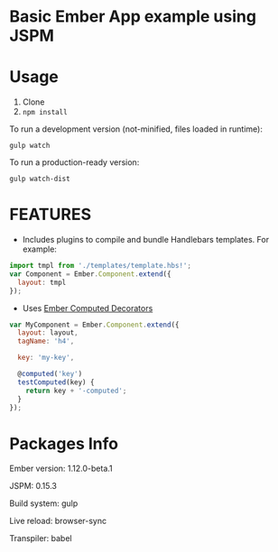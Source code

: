 Basic Ember App example using JSPM
==========

Usage
=====

1. Clone
2. `npm install`

To run a development version (not-minified, files loaded in runtime):

    gulp watch

To run a production-ready version:

    gulp watch-dist

FEATURES
======

 - Includes plugins to compile and bundle Handlebars templates. For example:

  ```javascript
  import tmpl from './templates/template.hbs!';
  var Component = Ember.Component.extend({
    layout: tmpl
  });
  ```

 - Uses [Ember Computed Decorators](https://github.com/rwjblue/ember-computed-decorators)

  ```javascript
  var MyComponent = Ember.Component.extend({
    layout: layout,
    tagName: 'h4',

    key: 'my-key',

    @computed('key')
    testComputed(key) {
      return key + '-computed';
    }
  });
  ```

Packages Info
=============

Ember version: 1.12.0-beta.1

JSPM: 0.15.3

Build system: gulp

Live reload: browser-sync

Transpiler: babel





